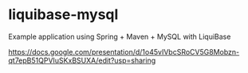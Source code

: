 # liquibase-mysql
Example application using Spring + Maven + MySQL with LiquiBase

https://docs.google.com/presentation/d/1o45vIVbcSRoCV5G8Mobzn-qt7epB51QPVIuSKxBSUXA/edit?usp=sharing
